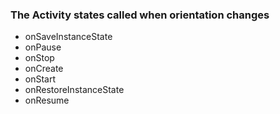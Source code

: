 ### The Activity states called when orientation changes
 - onSaveInstanceState
 - onPause
 - onStop
 - onCreate
 - onStart
 - onRestoreInstanceState
 - onResume
